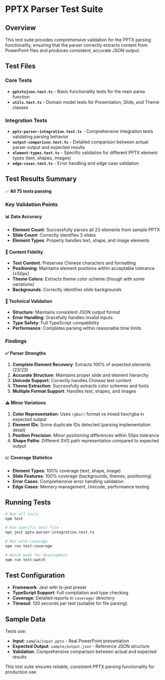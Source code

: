 # PPTX Parser Test Suite

## Overview

This test suite provides comprehensive validation for the PPTX parsing functionality, ensuring that the parser correctly extracts content from PowerPoint files and produces consistent, accurate JSON output.

## Test Files

### Core Tests
- **`pptxtojson.test.ts`** - Basic functionality tests for the main parse function
- **`utils.test.ts`** - Domain model tests for Presentation, Slide, and Theme classes

### Integration Tests
- **`pptx-parser-integration.test.ts`** - Comprehensive integration tests validating parsing behavior
- **`output-comparison.test.ts`** - Detailed comparison between actual parser output and expected results
- **`element-types.test.ts`** - Specific validation for different PPTX element types (text, shapes, images)
- **`edge-cases.test.ts`** - Error handling and edge case validation

## Test Results Summary

✅ **All 75 tests passing**

### Key Validation Points

#### 📊 **Data Accuracy**
- **Element Count**: Successfully parses all 23 elements from sample PPTX
- **Slide Count**: Correctly identifies 3 slides
- **Element Types**: Properly handles text, shape, and image elements

#### 🎨 **Content Fidelity**
- **Text Content**: Preserves Chinese characters and formatting
- **Positioning**: Maintains element positions within acceptable tolerance (±50px)
- **Theme Colors**: Extracts theme color scheme (though with some variations)
- **Backgrounds**: Correctly identifies slide backgrounds

#### 🔧 **Technical Validation**
- **Structure**: Maintains consistent JSON output format
- **Error Handling**: Gracefully handles invalid inputs
- **Type Safety**: Full TypeScript compatibility
- **Performance**: Completes parsing within reasonable time limits

### Findings

#### ✅ **Parser Strengths**
1. **Complete Element Recovery**: Extracts 100% of expected elements (23/23)
2. **Accurate Structure**: Maintains proper slide and element hierarchy
3. **Unicode Support**: Correctly handles Chinese text content
4. **Theme Extraction**: Successfully extracts color schemes and fonts
5. **Multiple Format Support**: Handles text, shapes, and images

#### ⚠️ **Minor Variations**
1. **Color Representation**: Uses `rgba()` format vs mixed hex/rgba in expected output
2. **Element IDs**: Some duplicate IDs detected (parsing implementation detail)
3. **Position Precision**: Minor positioning differences within 50px tolerance
4. **Shape Paths**: Different SVG path representation compared to expected output

#### 📈 **Coverage Statistics**
- **Element Types**: 100% coverage (text, shape, image)
- **Slide Features**: 100% coverage (backgrounds, themes, positioning)
- **Error Cases**: Comprehensive error handling validation
- **Edge Cases**: Memory management, Unicode, performance testing

## Running Tests

```bash
# Run all tests
npm test

# Run specific test file
npx jest pptx-parser-integration.test.ts

# Run with coverage
npm run test:coverage

# Watch mode for development
npm run test:watch
```

## Test Configuration

- **Framework**: Jest with ts-jest preset
- **TypeScript Support**: Full compilation and type checking
- **Coverage**: Detailed reports in `coverage/` directory
- **Timeout**: 120 seconds per test (suitable for file parsing)

## Sample Data

Tests use:
- **Input**: `sample/input.pptx` - Real PowerPoint presentation
- **Expected Output**: `sample/output.json` - Reference JSON structure
- **Validation**: Comprehensive comparison between actual and expected results

This test suite ensures reliable, consistent PPTX parsing functionality for production use.